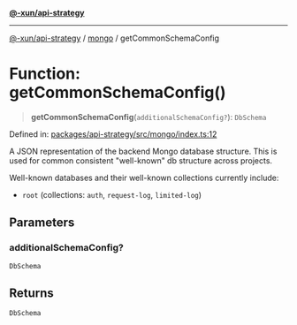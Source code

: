 [**@-xun/api-strategy**](../../README.md)

***

[@-xun/api-strategy](../../README.md) / [mongo](../README.md) / getCommonSchemaConfig

# Function: getCommonSchemaConfig()

> **getCommonSchemaConfig**(`additionalSchemaConfig?`): `DbSchema`

Defined in: [packages/api-strategy/src/mongo/index.ts:12](https://github.com/Xunnamius/api-utils/blob/9ad17e4ad2e689dd2955c28701b11d077ae09346/packages/api-strategy/src/mongo/index.ts#L12)

A JSON representation of the backend Mongo database structure. This is used
for common consistent "well-known" db structure across projects.

Well-known databases and their well-known collections currently include:
  - `root` (collections: `auth`, `request-log`, `limited-log`)

## Parameters

### additionalSchemaConfig?

`DbSchema`

## Returns

`DbSchema`
